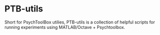 # PTB-utils

Short for PsychToolBox utilies, PTB-utils is a collection of helpful scripts for running experiments using MATLAB/Octave + Psychtoolbox.
